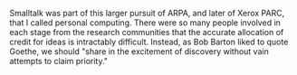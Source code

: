 Smalltalk was part of this larger pursuit of ARPA, and later of Xerox PARC, that I called personal computing. There were so many people involved in each stage from the research communities that the accurate allocation of credit for ideas is intractably difficult. Instead, as Bob Barton liked to quote Goethe, we should "share in the excitement of discovery without vain attempts to claim priority."


